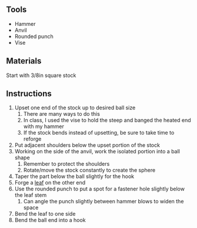 ## Tools
- Hammer
- Anvil
- Rounded punch
- Vise

## Materials
Start with 3/8in square stock

## Instructions
1. Upset one end of the stock up to desired ball size
	1. There are many ways to do this
	2. In class, I used the vise to hold the steep and banged the heated end with my hammer
	3. If the stock bends instead of upsetting, be sure to take time to reforge
2. Put adjacent shoulders below the upset portion of the stock
3. Working on the side of the anvil, work the isolated portion into a ball shape
	1. Remember to protect the shoulders
	2. Rotate/move the stock constantly to create the sphere
4. Taper the part below the ball slightly for the hook
5. Forge a [leaf](./Leaf.md) on the other end
6. Use the rounded punch to put a spot for a fastener hole slightly below the leaf stem
	1. Can angle the punch slightly between hammer blows to widen the space
7. Bend the leaf to one side
8. Bend the ball end into a hook